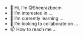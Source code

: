 - 👋 Hi, I’m @Sheerazbecm
- 👀 I’m interested in ...
- 🌱 I’m currently learning ...
- 💞️ I’m looking to collaborate on ...
- 📫 How to reach me ...

<!---
Sheerazbecm/Sheerazbecm is a ✨ special ✨ repository because its `README.md` (this file) appears on your GitHub profile.
You can click the Preview link to take a look at your changes.
--->
